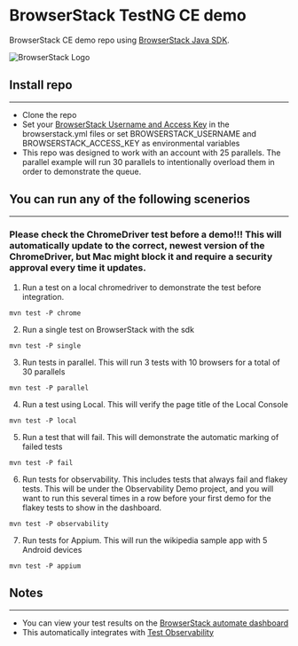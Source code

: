 # BrowserStack TestNG CE demo

BrowserStack CE demo repo using [BrowserStack Java SDK](https://mvnrepository.com/artifact/com.browserstack/browserstack-java-sdk).

![BrowserStack Logo](https://d98b8t1nnulk5.cloudfront.net/production/images/layout/logo-header.png?1469004780)

## Install repo

---
- Clone the repo
- Set your [BrowserStack Username and Access Key](https://www.browserstack.com/accounts/settings) in the browserstack.yml files or set BROWSERSTACK_USERNAME and BROWSERSTACK_ACCESS_KEY as environmental variables
- This repo was designed to work with an account with 25 parallels.  The parallel example will run 30 parallels to intentionally overload them in order to demonstrate the queue.

## You can run any of the following scenerios

---

### Please check the ChromeDriver test before a demo!!!  This will automatically update to the correct, newest version of the ChromeDriver, but Mac might block it and require a security approval every time it updates.

1. Run a test on a local chromedriver to demonstrate the test before integration.
```
mvn test -P chrome
```
2. Run a single test on BrowserStack with the sdk
```
mvn test -P single
```
3.  Run tests in parallel.  This will run 3 tests with 10 browsers for a total of 30 parallels
```
mvn test -P parallel
```
4. Run a test using Local.  This will verify the page title of the Local Console
```
mvn test -P local
```
5. Run a test that will fail. This will demonstrate the automatic marking of failed tests
```
mvn test -P fail
```
6. Run tests for observability. This includes tests that always fail and flakey tests.  This will be under the Observability Demo project, and you will want to run this several times in a row before your first demo for the flakey tests to show in the dashboard.
```
mvn test -P observability
```
7. Run tests for Appium. This will run the wikipedia sample app with 5 Android devices
```
mvn test -P appium
```
## Notes

---
- You can view your test results on the [BrowserStack automate dashboard](https://automate.browserstack.com)
- This automatically integrates with [Test Observability](https://observability.browserstack.com/)
  
